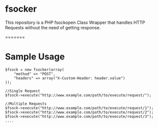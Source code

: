 fsocker
=======

This repository is a PHP fsockopen Class Wrapper that handles HTTP Requests without the need of getting response.

=======

Sample Usage
=======

```
$fsock = new fsocker(array(
	"method" => "POST",
	"headers" => array("X-Custom-Header: header.value")
));

//Single Request
$fsock->execute("http://www.example.com/path/to/execute/request/");

//Multiple Requests
$fsock->execute("http://www.example.com/path/to/execute/request/1");
$fsock->execute("http://www.example.com/path/to/execute/request/2");
$fsock->execute("http://www.example.com/path/to/execute/request/3");
....

```
